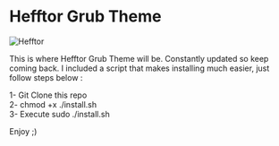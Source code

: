 # Hefftor Grub Theme

![Hefftor](https://i.imgur.com/6JIrzWo.png)

This is where Hefftor Grub Theme will be. Constantly updated so keep coming back. I included a script that makes installing much easier, just follow steps below :<br />

1- Git Clone this repo<br />
2- chmod +x ./install.sh<br />
3- Execute sudo ./install.sh<br />

Enjoy ;)
